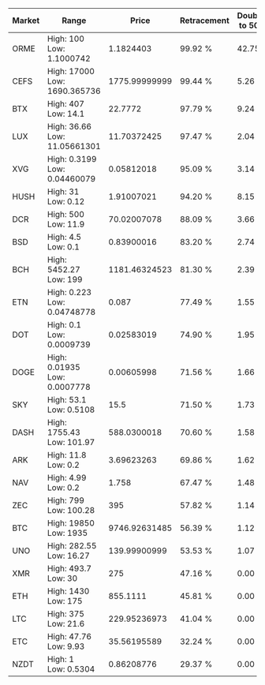 | Market | Range | Price| Retracement | Doubles to 50% |
| --- | --- | --- | --- | --- |
| ORME | High: 100<br />Low: 1.1000742 | 1.1824403 | 99.92 % | 42.75 |
| CEFS | High: 17000<br />Low: 1690.365736 | 1775.99999999 | 99.44 % | 5.26 |
| BTX | High: 407<br />Low: 14.1 | 22.7772 | 97.79 % | 9.24 |
| LUX | High: 36.66<br />Low: 11.05661301 | 11.70372425 | 97.47 % | 2.04 |
| XVG | High: 0.3199<br />Low: 0.04460079 | 0.05812018 | 95.09 % | 3.14 |
| HUSH | High: 31<br />Low: 0.12 | 1.91007021 | 94.20 % | 8.15 |
| DCR | High: 500<br />Low: 11.9 | 70.02007078 | 88.09 % | 3.66 |
| BSD | High: 4.5<br />Low: 0.1 | 0.83900016 | 83.20 % | 2.74 |
| BCH | High: 5452.27<br />Low: 199 | 1181.46324523 | 81.30 % | 2.39 |
| ETN | High: 0.223<br />Low: 0.04748778 | 0.087 | 77.49 % | 1.55 |
| DOT | High: 0.1<br />Low: 0.0009739 | 0.02583019 | 74.90 % | 1.95 |
| DOGE | High: 0.01935<br />Low: 0.0007778 | 0.00605998 | 71.56 % | 1.66 |
| SKY | High: 53.1<br />Low: 0.5108 | 15.5 | 71.50 % | 1.73 |
| DASH | High: 1755.43<br />Low: 101.97 | 588.0300018 | 70.60 % | 1.58 |
| ARK | High: 11.8<br />Low: 0.2 | 3.69623263 | 69.86 % | 1.62 |
| NAV | High: 4.99<br />Low: 0.2 | 1.758 | 67.47 % | 1.48 |
| ZEC | High: 799<br />Low: 100.28 | 395 | 57.82 % | 1.14 |
| BTC | High: 19850<br />Low: 1935 | 9746.92631485 | 56.39 % | 1.12 |
| UNO | High: 282.55<br />Low: 16.27 | 139.99900999 | 53.53 % | 1.07 |
| XMR | High: 493.7<br />Low: 30 | 275 | 47.16 % | 0.00 |
| ETH | High: 1430<br />Low: 175 | 855.1111 | 45.81 % | 0.00 |
| LTC | High: 375<br />Low: 21.6 | 229.95236973 | 41.04 % | 0.00 |
| ETC | High: 47.76<br />Low: 9.93 | 35.56195589 | 32.24 % | 0.00 |
| NZDT | High: 1<br />Low: 0.5304 | 0.86208776 | 29.37 % | 0.00 |
